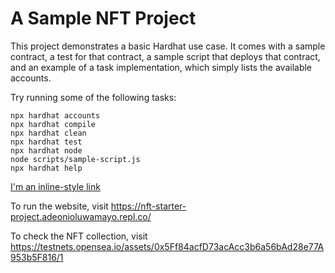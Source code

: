 # A Sample NFT Project

This project demonstrates a basic Hardhat use case. It comes with a sample contract, a test for that contract, a sample script that deploys that contract, and an example of a task implementation, which simply lists the available accounts.

Try running some of the following tasks:

```shell
npx hardhat accounts
npx hardhat compile
npx hardhat clean
npx hardhat test
npx hardhat node
node scripts/sample-script.js
npx hardhat help
```
[I'm an inline-style link](https://www.google.com)

To run the website, visit https://nft-starter-project.adeonioluwamayo.repl.co/

To check the NFT collection, visit https://testnets.opensea.io/assets/0x5Ff84acfD73acAcc3b6a56bAd28e77A953b5F816/1
